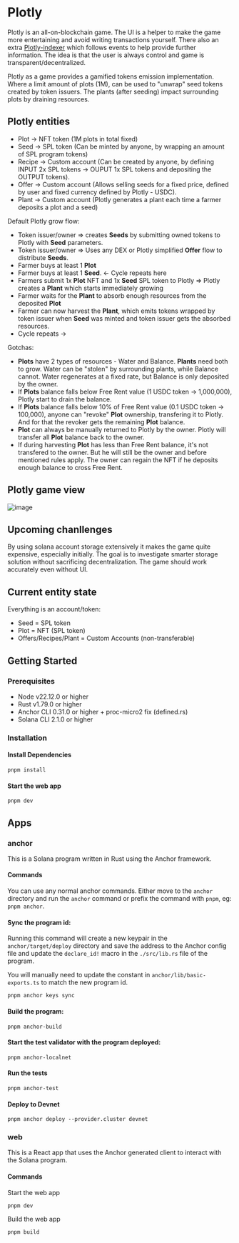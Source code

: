 # Plotly

Plotly is an all-on-blockchain game. The UI is a helper to make the game more entertaining and avoid writing transactions yourself. There also an extra [Plotly-indexer](https://github.com/jsonDoge/plotly-indexer) which follows events to help provide further information. The idea is that the user is always control and game is transparent/decentralized.

Plotly as a game provides a gamified tokens emission implementation. Where a limit amount of plots (1M), can be used to "unwrap" seed tokens created by token issuers. The plants (after seeding) impact surrounding plots by draining resources. 

## Plotly entities
- Plot -> NFT token (1M plots in total fixed)
- Seed -> SPL token (Can be minted by anyone, by wrapping an amount of SPL program tokens)
- Recipe -> Custom account (Can be created by anyone, by defining INPUT 2x SPL tokens -> OUPUT 1x SPL tokens and depositing the OUTPUT tokens).
- Offer -> Custom account (Allows selling seeds for a fixed price, defined by user and fixed currency defined by Plotly - USDC).
- Plant -> Custom account (Plotly generates a plant each time a farmer deposits a plot and a seed)


Default Plotly grow flow:
  - Token issuer/owner => creates **Seeds** by submitting owned tokens to Plotly with **Seed** parameters.
  - Token issuer/owner => Uses any DEX or Plotly simplified **Offer** flow to distribute **Seeds**.
  - Farmer buys at least 1 **Plot** 
  - Farmer buys at least 1 **Seed**.  <- Cycle repeats here
  - Farmers submit 1x **Plot** NFT and 1x **Seed** SPL token to Plotly => Plotly creates a **Plant** which starts immediately growing 
  - Farmer waits for the **Plant** to absorb enough resources from the deposited **Plot**
  - Farmer can now harvest the **Plant**, which emits tokens wrapped by token issuer when **Seed** was minted and token issuer gets the absorbed resources.
  - Cycle repeats ->


Gotchas:
 - **Plots** have 2 types of resources - Water and Balance. **Plants** need both to grow. Water can be "stolen" by surrounding plants, while Balance cannot. Water regenerates at a fixed rate, but Balance is only deposited by the owner.
 - If **Plots** balance falls below Free Rent value (1 USDC token  -> 1,000,000), Plotly start to drain the balance.
 - If **Plots** balance falls below 10% of Free Rent value (0.1 USDC token -> 100,000), anyone can "revoke" **Plot** ownership, transfering it to Plotly. And for that the revoker gets the remaining **Plot** balance.
 - **Plot** can always be manually returned to Plotly by the owner. Plotly will transfer all **Plot** balance back to the owner.
 - If during harvesting **Plot** has less than Free Rent balance, it's not transfered to the owner. But he will still be the owner and before mentioned rules apply. The owner can regain the NFT if he deposits enough balance to cross Free Rent.

## Plotly game view
![image](https://github.com/user-attachments/assets/1ed9cec0-4ce1-46ec-9c8b-667ece986d15)


## Upcoming chanllenges

By using solana account storage extensively it makes the game quite expensive, especially initially. The goal is to investigate smarter storage solution without sacrificing decentralization. The game should work accurately even without UI.

## Current entity state

Everything is an account/token:

- Seed = SPL token
- Plot = NFT (SPL token)
- Offers/Recipes/Plant = Custom Accounts (non-transferable)

## Getting Started

### Prerequisites

- Node v22.12.0 or higher
- Rust v1.79.0 or higher
- Anchor CLI 0.31.0 or higher + proc-micro2 fix (defined.rs)
- Solana CLI 2.1.0 or higher 

### Installation

#### Install Dependencies

```shell
pnpm install
```

#### Start the web app

```
pnpm dev
```

## Apps

### anchor

This is a Solana program written in Rust using the Anchor framework.

#### Commands

You can use any normal anchor commands. Either move to the `anchor` directory and run the `anchor` command or prefix the command with `pnpm`, eg: `pnpm anchor`.

#### Sync the program id:

Running this command will create a new keypair in the `anchor/target/deploy` directory and save the address to the Anchor config file and update the `declare_id!` macro in the `./src/lib.rs` file of the program.

You will manually need to update the constant in `anchor/lib/basic-exports.ts` to match the new program id.

```shell
pnpm anchor keys sync
```

#### Build the program:

```shell
pnpm anchor-build
```

#### Start the test validator with the program deployed:

```shell
pnpm anchor-localnet
```

#### Run the tests

```shell
pnpm anchor-test
```

#### Deploy to Devnet

```shell
pnpm anchor deploy --provider.cluster devnet
```

### web

This is a React app that uses the Anchor generated client to interact with the Solana program.

#### Commands

Start the web app

```shell
pnpm dev
```

Build the web app

```shell
pnpm build
```
